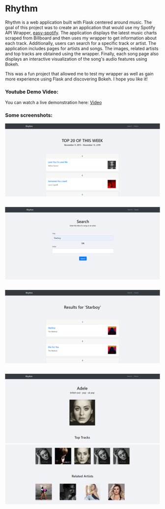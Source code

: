 # Rhythm

Rhythm is a web application built with Flask centered around music. The goal of this project was to create an application that would use my Spotify API Wrapper, [easy-spotify](https://github.com/OktarianTB/easy_spotify). The application displays the latest music charts scraped from Billboard and then uses my wrapper to get information about each track. Additionally, users can search for a specific track or artist. The application includes pages for artists and songs. The images, related artists and top tracks are obtained using the wrapper. Finally, each song page also displays an interactive visualization of the song's audio features using Bokeh.

This was a fun project that allowed me to test my wrapper as well as gain more experience using Flask and discovering Bokeh. I hope you like it!
&nbsp;
### Youtube Demo Video:
You can watch a live demonstration here: [Video](https://www.youtube.com/watch?v=kGQE0yUvWno&feature=youtu.be)
### Some screenshots:

![](screenshots/Screenshot_1.png)

&nbsp;
![](screenshots/Screenshot_2.png)

&nbsp;
![](screenshots/Screenshot_3.png)

&nbsp;
![](screenshots/Screenshot_4.png)
![](screenshots/Screenshot_5.png)